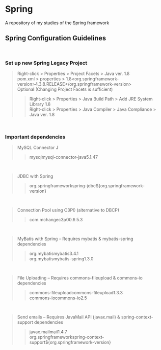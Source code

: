 # Spring
A repository of my studies of the Spring framework
<br/>

## Spring Configuration Guidelines
<br/>

### Set up new Spring Legacy Project
> Right-click > Properties > Project Facets > Java ver. 1.8 <br/>
pom.xml > properties > <java-version>1.8</java-version><org.springframework-version>4.3.8.RELEASE</org.springframework-version> <br/>
Optional (Changing Project Facets is sufficient) <br/>
>> Right-click > Properties > Java Build Path > Add JRE System Library 1.8 <br/>
Right-click > Properties > Java Compiler > Java Compliance > Java ver. 1.8
<br/>

### Important dependencies
> MySQL Connector J
>> <dependency><groupId>mysql</groupId><artifactId>mysql-connector-java</artifactId><version>5.1.47</version></dependency>
<br/>

> JDBC with Spring
>> <dependency><groupId>org.springframework</groupId><artifactId>spring-jdbc</artifactId><version>${org.springframework-version}</version></dependency>
<br/>

> Connection Pool using C3P0 (alternative to DBCP)
>> <dependency><groupId>com.mchange</groupId><artifactId>c3p0</artifactId><version>0.9.5.3</version></dependency>
<br/>

> MyBatis with Spring – Requires mybatis & mybatis-spring dependencies
>> <dependency><groupId>org.mybatis</groupId><artifactId>mybatis</artifactId><version>3.4.1</version></dependency> <br/>
>> <dependency><groupId>org.mybatis</groupId><artifactId>mybatis-spring</artifactId><version>1.3.0</version></dependency>
<br/>

> File Uploading – Requires commons-fileupload & commons-io dependencies
>> <dependency><groupId>commons-fileupload</groupId><artifactId>commons-fileupload</artifactId><version>1.3.3</version></dependency> <br/>
>> <dependency><groupId>commons-io</groupId><artifactId>commons-io</artifactId><version>2.5</version></dependency>
<br/>

> Send emails – Requires JavaMail API (javax.mail) & spring-context-support dependencies
>> <dependency><groupId>javax.mail</groupId><artifactId>mail</artifactId><version>1.4.7</version></dependency> <br/>
>> <dependency><groupId>org.springframework</groupId><artifactId>spring-context-support</artifactId><version>${org.springframework-version}</version></dependency>
